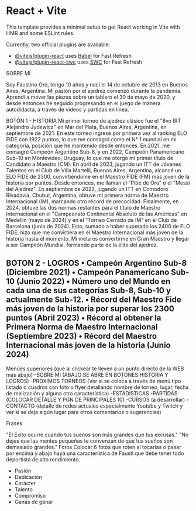 # React + Vite

This template provides a minimal setup to get React working in Vite with HMR and some ESLint rules.

Currently, two official plugins are available:

- [@vitejs/plugin-react](https://github.com/vitejs/vite-plugin-react/blob/main/packages/plugin-react/README.md) uses [Babel](https://babeljs.io/) for Fast Refresh
- [@vitejs/plugin-react-swc](https://github.com/vitejs/vite-plugin-react-swc) uses [SWC](https://swc.rs/) for Fast Refresh

SOBRE MÍ

Soy Faustino Oro, tengo 10 años y nací el 14 de octubre de 2013 en Buenos Aires, Argentina. Mi pasión por el ajedrez comenzó durante la pandemia. Aprendí a mover las piezas sobre un tablero el 30 de mayo de 2020, y desde entonces he seguido progresando en el juego de manera autodidacta, a través de videos y partidas en línea.

BOTÓN 1 - HISTORIA
Mi primer torneo de ajedrez clásico fue el "8vo IRT Alejandro Judewicz" en Mar del Plata, Buenos Aires, Argentina, en septiembre de 2021. En este torneo ingresé por primera vez al ranking ELO FIDE con 1922 puntos, lo que me consagró como el N° 1 mundial en mi categoría, posición que he mantenido desde entonces.
En 2021, me consagré Campeón Argentino Sub-8, y en 2022, Campeón Panamericano Sub-10 en Montevideo, Uruguay, lo que me otorgó mi primer título de Candidato a Maestro (CM).
En abril de 2023, jugando un ITT de Jóvenes Talentos en el Club de Villa Martelli, Buenos Aires, Argentina, alcancé un ELO FIDE de 2300, convirtiéndome en el Maestro FIDE (FM) más joven de la historia por puntos. Desde entonces, me llaman el "Pibe de Oro" o el "Messi del Ajedrez".
En septiembre de 2023, jugando un ITT en Comodoro Rivadavia, Chubut, Argentina, obtuve mi primera norma de Maestro Internacional (IM), marcando otro récord de precocidad.
Finalmente, en 2024, obtuve las dos normas restantes para el título de Maestro Internacional en el "Campeonato Continental Absoluto de las Américas" en Medellín (mayo de 2024) y en el "Torneo Cerrado de IM" en el Club de Barcelona (junio de 2024). Esto, sumado a haber superado los 2400 de ELO FIDE, hizo que me convirtiera en el Maestro Internacional más joven de la historia hasta el momento.
Mi meta es convertirme en Gran Maestro y llegar a ser Campeón Mundial, formando parte de la élite del ajedrez.

BOTON 2 - LOGROS
•	Campeón Argentino Sub-8 (Diciembre 2021)
•	Campeón Panamericano Sub-10 (Junio 2022) 
•	Número uno del Mundo en cada una de sus categorías Sub-8, Sub-10 y actualmente Sub-12.
•	Récord del Maestro Fide más joven de la historia por superar los 2300 puntos (Abril 2023)
•	Récord al obtener la Primera Norma de Maestro Internacional (Septiembre 2023)
•	Récord del Maestro Internacional más joven de la historia (Junio 2024)
--------


Menúes superiores (que al clickear te lleven a un punto directo de la WEB más abajo)
-SOBRE MI (ABAJO SE ABRE EN BOTONES HISTORIA Y LOGROS)
-PROXIMOS TORNEOS (Ver si se coloca a través de menú tipo listado o cuadros con foto o flyer detallando nombre de torneo, lugar, fecha de realización y alguna otra característica)
-ESTADISTICAS 
-PARTIDAS (COLOCAR DETALLE Y PGN DE PRINCIPALES 10)
-CURSOS (a desarrollar)
-CONTACTO (detalle de redes actuales especialmente Youtube y Twitch y ver si se deja algún lugar para otros comentarios o sugerencias)

Frases

"El Éxito ocurre cuando tus sueños son más grandes que tus excusas."
"No dejes que las mentes pequeñas te convenzan de que tus sueños son demasiado grandes."
Fotos
Colocar 6 fotos que roten al tocarlas o pasar por encima y abajo haya una característica de Fausti que debe tener todo deportista de alto rendimiento.
- Pasión 
- Dedicación 
- Carácter 
- Talento 
- Compromiso
- Ganas de ganar
